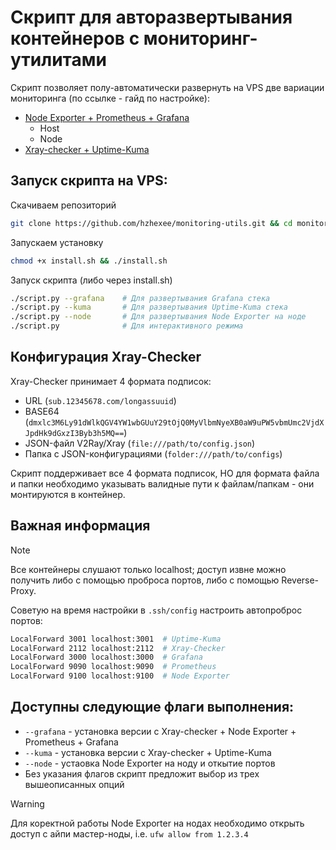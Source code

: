 # Скрипт для авторазвертывания контейнеров с мониторинг-утилитами

Скрипт позволяет полу-автоматически развернуть на VPS две вариации мониторинга (по ссылке - гайд по настройке):

- [Node Exporter + Prometheus + Grafana](examples/Grafana.md)
  - Host
  - Node
- [Xray-checker + Uptime-Kuma](examples/UptimeKuma.md)

## Запуск скрипта на VPS:

Скачиваем репозиторий
```bash
git clone https://github.com/hzhexee/monitoring-utils.git && cd monitoring-utils
```

Запускаем установку
```bash
chmod +x install.sh && ./install.sh
```

Запуск скрипта (либо через install.sh)
```bash
./script.py --grafana    # Для развертывания Grafana стека
./script.py --kuma       # Для развертывания Uptime-Kuma стека  
./script.py --node       # Для развертывания Node Exporter на ноде
./script.py              # Для интерактивного режима
```

## Конфигурация Xray-Checker

Xray-Checker принимает 4 формата подписок:
- URL (`sub.12345678.com/longassuuid`)
- BASE64 (`dmxlc3M6Ly91dWlkQGV4YW1wbGUuY29tOjQ0MyVlbmNyeXB0aW9uPW5vbmUmc2VjdXJpdHk9dGxzI3Byb3h5MQ==`)
- JSON-файл V2Ray/Xray (`file:///path/to/config.json`) 
- Папка с JSON-конфигурациями (`folder:///path/to/configs`)

Скрипт поддерживает все 4 формата подписок, НО для формата файла и папки необходимо указывать валидные пути к файлам/папкам - они монтируются в контейнер.

## Важная информация

> [!NOTE]
> Все контейнеры слушают только localhost; доступ извне можно получить либо с помощью проброса портов, либо с помощью Reverse-Proxy.

Советую на время настройки в `.ssh/config` настроить автопроброс портов:
```bash
LocalForward 3001 localhost:3001  # Uptime-Kuma
LocalForward 2112 localhost:2112  # Xray-Checker
LocalForward 3000 localhost:3000  # Grafana
LocalForward 9090 localhost:9090  # Prometheus
LocalForward 9100 localhost:9100  # Node Exporter
```

## Доступны следующие флаги выполнения:

- `--grafana` - установка версии с Xray-checker + Node Exporter + Prometheus + Grafana
- `--kuma` - установка версии с Xray-checker + Uptime-Kuma
- `--node` - устаовка Node Exporter на ноду и откытие портов
- Без указания флагов скрипт предложит выбор из трех вышеописанных опций 

> [!WARNING]
Для коректной работы Node Exporter на нодах необходимо открыть доступ с айпи мастер-ноды,
i.e. `ufw allow from 1.2.3.4` 

